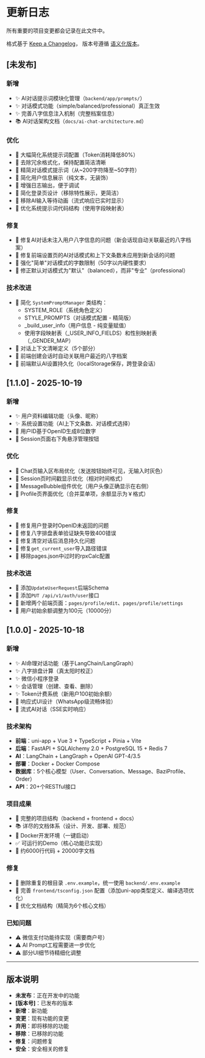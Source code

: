 # 更新日志

所有重要的项目变更都会记录在此文件中。

格式基于 [Keep a Changelog](https://keepachangelog.com/zh-CN/1.0.0/)，
版本号遵循 [语义化版本](https://semver.org/lang/zh-CN/)。

## [未发布]

### 新增
- ✨ AI对话提示词模块化管理（`backend/app/prompts/`）
- ✨ 对话模式功能（simple/balanced/professional）真正生效
- ✨ 完善八字信息注入机制（完整档案信息）
- 📚 AI对话架构文档（`docs/ai-chat-architecture.md`）

### 优化
- 🔧 大幅简化系统提示词配置（Token消耗降低80%）
- 🔧 去除冗余格式化，保持配置简洁清晰
- 🔧 精简对话模式提示词（从~200字符降至~50字符）
- 🔧 简化用户信息展示（纯文本，无装饰）
- 🔧 增强日志输出，便于调试
- 🎨 简化登录页设计（移除特性展示，更简洁）
- 🎨 移除AI输入等待动画（流式响应已实时显示）
- 🔧 优化系统提示词代码结构（使用字段映射表）

### 修复
- 🐛 修复AI对话未注入用户八字信息的问题（新会话现自动关联最近的八字档案）
- 🐛 修复前端设置页的AI对话模式和上下文条数未应用到新会话的问题
- 🐛 强化"简单"对话模式的字数限制（50字以内硬性要求）
- 🐛 修正默认对话模式为"默认"（balanced），而非"专业"（professional）

### 技术改进
- 📝 简化 `SystemPromptManager` 类结构：
  - SYSTEM_ROLE（系统角色定义）
  - STYLE_PROMPTS（对话模式配置 - 精简版）
  - _build_user_info（用户信息 - 纯变量赋值）
  - 使用字段映射表（_USER_INFO_FIELDS）和性别映射表（_GENDER_MAP）
- 📝 对话上下文清晰定义（5个部分）
- 📝 前端创建会话时自动关联用户最近的八字档案
- 📝 前端默认AI设置持久化（localStorage保存，跨登录会话）

## [1.1.0] - 2025-10-19

### 新增
- ✨ 用户资料编辑功能（头像、昵称）
- ✨ 系统设置功能（AI上下文条数、对话模式选择）
- 🎯 用户ID基于OpenID生成8位数字
- 🎨 Session页面右下角悬浮管理按钮

### 优化
- 🔧 Chat页输入区布局优化（发送按钮始终可见，无输入时灰色）
- 🔧 Session页时间戳显示优化（相对时间格式）
- 🔧 MessageBubble组件优化（用户头像正确显示在右侧）
- 🔧 Profile页界面优化（合并菜单项，余额显示为￥格式）

### 修复
- 🐛 修复用户登录时OpenID未返回的问题
- 🐛 修复八字排盘表单验证缺失导致400错误
- 🐛 修复清空对话后消息持久化问题
- 🐛 修复`get_current_user`导入路径错误
- 🐛 移除pages.json中过时的rpxCalc配置

### 技术改进
- 📝 添加`UpdateUserRequest`后端Schema
- 📝 添加`PUT /api/v1/auth/user`接口
- 🎨 新增两个前端页面：`pages/profile/edit`、`pages/profile/settings`
- 🔧 用户初始余额调整为100元（10000分）

## [1.0.0] - 2025-10-18

### 新增
- ✨ AI命理对话功能（基于LangChain/LangGraph）
- ✨ 八字排盘计算（真太阳时校正）
- ✨ 微信小程序登录
- ✨ 会话管理（创建、查看、删除）
- ✨ Token计费系统（新用户100初始余额）
- 📱 响应式UI设计（WhatsApp级流畅体验）
- 🎨 流式AI对话（SSE实时响应）

### 技术架构
- **前端**：uni-app + Vue 3 + TypeScript + Pinia + Vite
- **后端**：FastAPI + SQLAlchemy 2.0 + PostgreSQL 15 + Redis 7
- **AI**：LangChain + LangGraph + OpenAI GPT-4/3.5
- **部署**：Docker + Docker Compose
- **数据库**：5个核心模型（User、Conversation、Message、BaziProfile、Order）
- **API**：20+个RESTful接口

### 项目成果
- 📁 完整的项目结构（backend + frontend + docs）
- 📚 详尽的文档体系（设计、开发、部署、规范）
- 🐳 Docker开发环境（一键启动）
- ✅ 可运行的Demo（核心功能已实现）
- 📄 约6000行代码 + 20000字文档

### 修复
- 🔧 删除重复的根目录 `.env.example`，统一使用 `backend/.env.example`
- 🔧 完善 `frontend/tsconfig.json` 配置（添加uni-app类型定义、编译选项优化）
- 🔧 优化文档结构（精简为6个核心文档）

### 已知问题
- ⚠️ 微信支付功能待实现（需要商户号）
- ⚠️ AI Prompt工程需要进一步优化
- ⚠️ 部分UI细节待精细化调整

---

## 版本说明

- **未发布**：正在开发中的功能
- **[版本号]**：已发布的版本
- **新增**：新功能
- **变更**：现有功能的变更
- **弃用**：即将移除的功能
- **移除**：已移除的功能
- **修复**：问题修复
- **安全**：安全相关的修复

